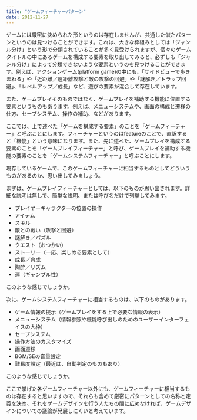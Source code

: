 ```yaml
---
title: "ゲームフィーチャーパターン"
date: 2012-11-27
---
```


ゲームには厳密に決められた形というのは存在しませんが、共通した似たパターンというのは見つけることができます。これは、大きな枠組みとしては「ジャンル分け」という形で分類されていることが多く見受けられますが、個々のゲームタイトルの中にあるゲームを構成する要素を取り出してみると、必ずしも「ジャンル分け」によって分類できないような要素というのを見つけることができます。例えば、アクションゲーム(platform game)の中にも、「サイドビューで歩きまわる」や「近距離／遠距離攻撃と敵の攻撃の回避」や「謎解き／トラップ回避」、「レベルアップ／成長」など、遊びの要素が混合して存在しています。

また、ゲームプレイそのものではなく、ゲームプレイを補助する機能に位置する要素というものもあります。例えば、メニューシステムや、画面の構成と遷移の仕方、セーブシステム、操作の補助、などがあります。

ここでは、上で述べた「ゲームを構成する要素」のことを「ゲームフィーチャー」と呼ぶことにします。フィーチャーというのはfeatureのことで、直訳すると「機能」という意味になります。また、先に述べた、ゲームプレイを構成する要素のことを「ゲームプレイフィーチャー」と呼び、ゲームプレイを補助する機能の要素のことを「ゲームシステムフィーチャー」と呼ぶことにします。

現存しているゲームで、このゲームフィーチャーに相当するものとしてどういうものがあるのか、思い出してみましょう。

まずは、ゲームプレイフィーチャーとしては、以下のものが思い出されます。詳細な説明は無しで、簡単な説明、または呼び名だけで列挙してみます。

- プレイヤーキャラクターの位置の操作
- アイテム
- スキル
- 敵との戦い（攻撃と回避）
- 謎解き／パズル
- クエスト（おつかい）
- ストーリー（一応、楽しめる要素として）
- 成長／育成
- 陶酔／リズム
- 運（ギャンブル性）

このような感じでしょうか。

次に、ゲームシステムフィーチャーに相当するものは、以下のものがあります。

- ゲーム情報の提示（ゲームプレイをする上で必要な情報の表示）
- メニューシステム（情報参照や機能呼び出しのためのユーザーインターフェイスの大枠）
- セーブシステム
- 操作方法のカスタマイズ
- 画面遷移
- BGM/SEの音量設定
- 難易度設定（最近は、自動判定のものもあり）

このような感じでしょうか。

ここで挙げた各ゲームフィーチャー以外にも、ゲームフィーチャーに相当するものは存在すると思いますので、それらも含めて厳密にパターンとしての名称と定義を決め、それをゲームデザインを行う人たちの間に広めなければ、ゲームデザインについての議論が発展しにくいと考えています。
